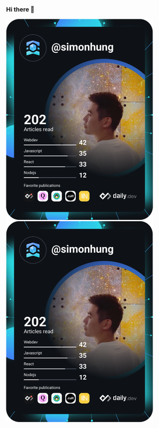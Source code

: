 ### Hi there 👋

<a href="https://app.daily.dev/simonhung"><img src="https://github.com/yihsuanhung/yihsuanhung/blob/master/devcard.svg" width="400" alt="Simon's Dev Card"/></a>
<a href="https://app.daily.dev/DailyDevTips"><img src="https://github.com/yihsuanhung/yihsuanhung/blob/master/devcard.svg" width="400" alt=""/></a>


<!--
**yihsuanhung/yihsuanhung** is a ✨ _special_ ✨ repository because its `README.md` (this file) appears on your GitHub profile.

Here are some ideas to get you started:

- 🔭 I’m currently working on ...
- 🌱 I’m currently learning ...
- 👯 I’m looking to collaborate on ...
- 🤔 I’m looking for help with ...
- 💬 Ask me about ...
- 📫 How to reach me: ...
- 😄 Pronouns: ...
- ⚡ Fun fact: ...
-->
